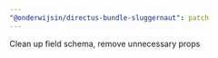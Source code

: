 ```yaml
---
"@onderwijsin/directus-bundle-sluggernaut": patch
---
```


Clean up field schema, remove unnecessary props
